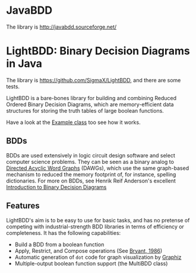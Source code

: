 # JavaBDD

The library is http://javabdd.sourceforge.net/

# LightBDD: Binary Decision Diagrams in Java

The library is https://github.com/SigmaX/LightBDD, and there are some tests.

LightBDD is a bare-bones library for building and combining Reduced Ordered Binary Decision Diagrams, which are memory-efficient data structures for storing the truth tables of large boolean functions.

Have a look at the [Example class](/src/LightBDD/Example.java) too see how it works.

## BDDs
BDDs are used extensively in logic circuit design software and select computer science problems.  They can be seen as a binary analog to [Directed Acyclic Word Graphs](http://en.wikipedia.org/wiki/Directed_acyclic_word_graph) (DAWGs), which use the same graph-based mechanism to reduced the memory footprint of, for instance, spelling dictionaries.  For more on BDDs, see Henrik Reif Anderson's excellent [Introduction to Binary Decision Diagrams][Anderson]

## Features

LightBDD's aim is to be easy to use for basic tasks, and has no pretense of competing with industrial-strength BDD libraries in terms of efficiency or completeness.  It has the following capabilities:

* Build a BDD from a boolean function
* Apply, Restrict, and Compose operations (See [Bryant, 1986][Bryant])
* Automatic generation of `dot` code for graph visualization by [Graphiz](http://www.graphviz.org/)
* Multiple-output boolean function support (the MultiBDD class)

[Anderson]: http://www.cs.unb.ca/~gdueck/courses/cs4835/bdd97.pdf "Henrik Reif Anderson, 'An Introduction to Binary Decision Diagrams,' 1997."
[Bryant]: http://www.dtic.mil/cgi-bin/GetTRDoc?AD=ADA470446&Location=U2&doc=GetTRDoc.pdf "Randall Bryant, 'Graph-Based Algorithms for Boolean Function Manipulation,' _IEEE Transactions on Computers_, August 1986."
